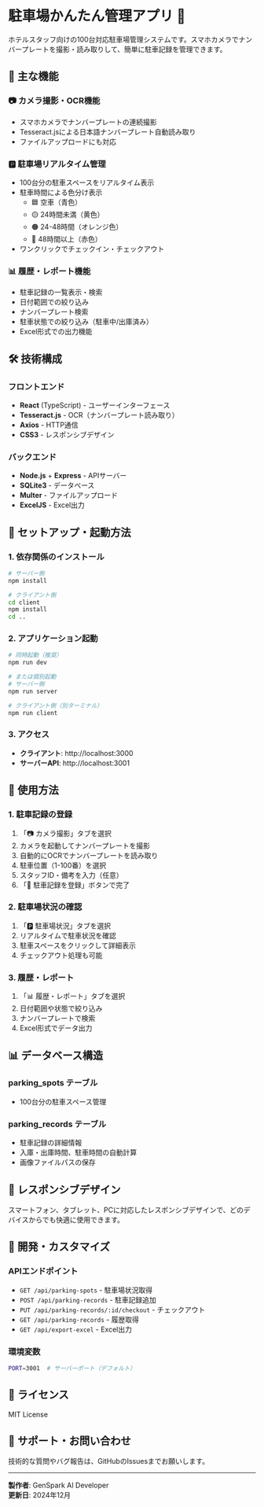 # 駐車場かんたん管理アプリ 🚗

ホテルスタッフ向けの100台対応駐車場管理システムです。スマホカメラでナンバープレートを撮影・読み取りして、簡単に駐車記録を管理できます。

## 🎯 主な機能

### 📷 カメラ撮影・OCR機能
- スマホカメラでナンバープレートの連続撮影
- Tesseract.jsによる日本語ナンバープレート自動読み取り
- ファイルアップロードにも対応

### 🅿️ 駐車場リアルタイム管理
- 100台分の駐車スペースをリアルタイム表示
- 駐車時間による色分け表示
  - 🟦 空車（青色）
  - 🟡 24時間未満（黄色）
  - 🟠 24-48時間（オレンジ色）
  - 🔴 48時間以上（赤色）
- ワンクリックでチェックイン・チェックアウト

### 📊 履歴・レポート機能
- 駐車記録の一覧表示・検索
- 日付範囲での絞り込み
- ナンバープレート検索
- 駐車状態での絞り込み（駐車中/出庫済み）
- Excel形式での出力機能

## 🛠️ 技術構成

### フロントエンド
- **React** (TypeScript) - ユーザーインターフェース
- **Tesseract.js** - OCR（ナンバープレート読み取り）
- **Axios** - HTTP通信
- **CSS3** - レスポンシブデザイン

### バックエンド
- **Node.js** + **Express** - APIサーバー
- **SQLite3** - データベース
- **Multer** - ファイルアップロード
- **ExcelJS** - Excel出力

## 🚀 セットアップ・起動方法

### 1. 依存関係のインストール

```bash
# サーバー側
npm install

# クライアント側
cd client
npm install
cd ..
```

### 2. アプリケーション起動

```bash
# 同時起動（推奨）
npm run dev

# または個別起動
# サーバー側
npm run server

# クライアント側（別ターミナル）
npm run client
```

### 3. アクセス
- **クライアント**: http://localhost:3000
- **サーバーAPI**: http://localhost:3001

## 📱 使用方法

### 1. 駐車記録の登録
1. 「📷 カメラ撮影」タブを選択
2. カメラを起動してナンバープレートを撮影
3. 自動的にOCRでナンバープレートを読み取り
4. 駐車位置（1-100番）を選択
5. スタッフID・備考を入力（任意）
6. 「🚗 駐車記録を登録」ボタンで完了

### 2. 駐車場状況の確認
1. 「🅿️ 駐車場状況」タブを選択
2. リアルタイムで駐車状況を確認
3. 駐車スペースをクリックして詳細表示
4. チェックアウト処理も可能

### 3. 履歴・レポート
1. 「📊 履歴・レポート」タブを選択
2. 日付範囲や状態で絞り込み
3. ナンバープレートで検索
4. Excel形式でデータ出力

## 📊 データベース構造

### parking_spots テーブル
- 100台分の駐車スペース管理

### parking_records テーブル
- 駐車記録の詳細情報
- 入庫・出庫時間、駐車時間の自動計算
- 画像ファイルパスの保存

## 🎨 レスポンシブデザイン

スマートフォン、タブレット、PCに対応したレスポンシブデザインで、どのデバイスからでも快適に使用できます。

## 🔧 開発・カスタマイズ

### APIエンドポイント
- `GET /api/parking-spots` - 駐車場状況取得
- `POST /api/parking-records` - 駐車記録追加
- `PUT /api/parking-records/:id/checkout` - チェックアウト
- `GET /api/parking-records` - 履歴取得
- `GET /api/export-excel` - Excel出力

### 環境変数
```bash
PORT=3001  # サーバーポート（デフォルト）
```

## 📝 ライセンス

MIT License

## 🤝 サポート・お問い合わせ

技術的な質問やバグ報告は、GitHubのIssuesまでお願いします。

---

**製作者**: GenSpark AI Developer  
**更新日**: 2024年12月